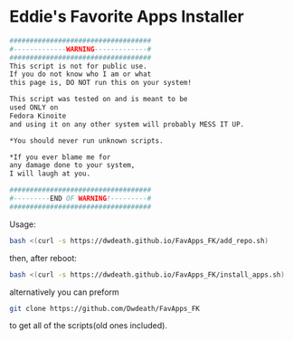 
# Eddie's Favorite Apps Installer #

```sh
###################################
#-------------WARNING-------------#
###################################
This script is not for public use.
If you do not know who I am or what
this page is, DO NOT run this on your system!

This script was tested on and is meant to be
used ONLY on
Fedora Kinoite
and using it on any other system will probably MESS IT UP.

*You should never run unknown scripts.

*If you ever blame me for
any damage done to your system,
I will laugh at you.

###################################
#---------END OF WARNING!---------#
###################################
```

Usage:
```sh
bash <(curl -s https://dwdeath.github.io/FavApps_FK/add_repo.sh)
```
then, after reboot:
```sh
bash <(curl -s https://dwdeath.github.io/FavApps_FK/install_apps.sh)
```

alternatively you can preform 
```sh
git clone https://github.com/Dwdeath/FavApps_FK
```
to get all of the scripts(old ones included).
